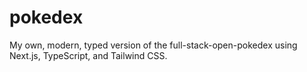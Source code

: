 # pokedex
My own, modern, typed version of the full-stack-open-pokedex using Next.js, TypeScript, and Tailwind CSS.
